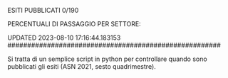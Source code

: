ESITI PUBBLICATI 0/190 

PERCENTUALI DI PASSAGGIO PER SETTORE:

UPDATED 2023-08-10 17:16:44.183153
###################################################### 

Si tratta di un semplice script in python per controllare quando sono pubblicati gli esiti (ASN 2021, sesto quadrimestre).

